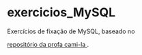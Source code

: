 # exercicios_MySQL
Exercícios de fixação de MySQL, baseado no <p><a href="https://github.com/cami-la/exercicios-de-fixacao-MYSQL">repositório da profa cami-la </a>.</p>

